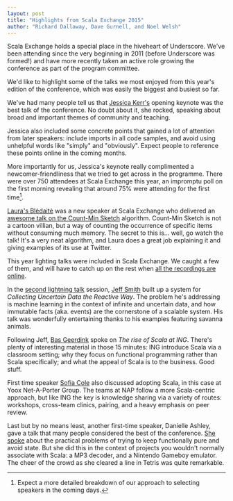 ```yaml
---
layout: post
title: "Highlights from Scala Exchange 2015"
author: "Richard Dallaway, Dave Gurnell, and Noel Welsh"
---
```


Scala Exchange holds a special place in the hiveheart of Underscore. We've been attending since the very beginning in 2011 (before Underscore was formed!) and have more recently taken an active role growing the conference as part of the program committee.

We'd like to highlight some of the talks we most enjoyed from this year's edition of the conference, which was easily the biggest and busiest so far.

<!-- break -->

We've had many people tell us that [Jessica Kerr's][jessitron] opening keynote was the best talk of the conference. No doubt about it, she rocked, speaking about broad and important themes of community and teaching.

Jessica also included some concrete points that gained a lot of attention from later speakers: include imports in all code samples, and avoid using unhelpful words like "simply" and "obviously". Expect people to reference these points online in the coming months.

More importantly for us, Jessica's keynote really complimented a newcomer-friendliness that we tried to get across in the programme. There were over 750 attendees at Scala Exchange this year, an impromptu poll on the first morning revealing that around 75% were attending for the first time[^selection].

[^selection]: Expect a more detailed breakdown of our approach to selecting speakers in the coming days.

[Laura's Blėdaitė][lrb] was a new speaker at Scala Exchange who delivered an [awesome talk on the Count-Min Sketch][count-min] algorithm. Count-Min Sketch is not a cartoon villian, but a way of counting the occurrence of specific items without consuming much memory. The secret to this is... well, go watch the talk! It's a very neat algorithm, and Laura does a great job explaining it and giving examples of its use at Twitter.

This year lighting talks were included in Scala Exchange. We caught a few of them, and will have to catch up on the rest when [all the recordings are online][videos].

In the [second lightning talk][lt2] session, [Jeff Smith][jeffsmith] built up a system for _Collecting Uncertain Data the Reactive Way_. The problem he's addressing is machine learning in the context of infinite and uncertain data, and how immutable facts (aka. events) are the cornerstone of a scalable system. His talk was wonderfully entertaining thanks to his examples featuring savanna animals.

Following Jeff, [Bas Geerdink][bas] spoke on _The rise of Scala at ING_. There's plenty of interesting material in those 15 minutes: ING introduce Scala via a classroom setting; why they focus on functional programming rather than Scala specifically; and what the appeal of Scala is to the business.  Good stuff.

First time speaker [Sofia Cole][sofia] also discussed adopting Scala, in this case at Yoox Net-A-Porter Group. The teams at NAP follow a more Scala-centric approach, but like ING the key is knowledge sharing via a variety of routes: workshops, cross-team clinics, pairing, and a heavy emphasis on peer review.

Last but by no means least, another first-time speaker, Danielle Ashley, gave a talk that many people considered the best of the conference. [She spoke][inappropriate] about the practical problems of trying to keep functionally pure and avoid state. But she did this in the context of projects you wouldn't normally associate with Scala: a MP3 decoder, and a Nintendo Gameboy emulator. The cheer of the crowd as she cleared a line in Tetris was quite remarkable.


[inappropriate]: https://skillsmatter.com/skillscasts/6846-inappropriate-applications-for-scala

[lt2]: https://skillsmatter.com/skillscasts/7038-lightning-talks-2
[videos]: https://skillsmatter.com/conferences/6862-scala-exchange-2015#skillscasts
[jeffsmith]: https://twitter.com/jeffksmithjr
[bas]: https://www.linkedin.com/profile/in/geerdink
[sofia]: https://www.linkedin.com/in/sofiacole

[sx]: http://scala.exchange
[jessitron]: https://twitter.com/jessitron
[lrb]: https://twitter.com/__lrb__
[count-min]: https://skillsmatter.com/skillscasts/6844-count-min-sketch-in-real-data-applications
